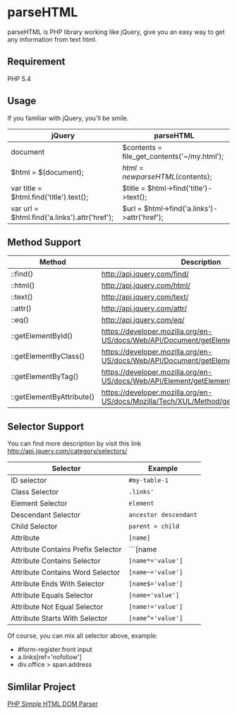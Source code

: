 # parseHTML

parseHTML is PHP library working like jQuery, give you an easy way to get any information from text html. 

## Requirement
PHP 5.4

## Usage

If you familiar with jQuery, you'll be smile.

 jQuery                                       | parseHTML
----------------------------------------------|---------------------------------------------
document                                      | $contents = file_get_contents('~/my.html');
$html = $(document);                          | $html = new parseHTML($contents);
var title = $html.find('title').text();       | $title = $html->find('title')->text();
var url = $html.find('a.links').attr('href'); | $url = $html->find('a.links')->attr('href');

## Method Support

 Method                    | Description
-------------------------- | --------------------------------------------
::find()                   | http://api.jquery.com/find/
::html()                   | http://api.jquery.com/html/
::text()                   | http://api.jquery.com/text/
::attr()                   | http://api.jquery.com/attr/
::eq()                     | http://api.jquery.com/eq/
::getElementById()         | https://developer.mozilla.org/en-US/docs/Web/API/Document/getElementById
::getElementByClass()      | https://developer.mozilla.org/en-US/docs/Web/API/Document/getElementsByClassName
::getElementByTag()        | https://developer.mozilla.org/en-US/docs/Web/API/Element/getElementsByTagName
::getElementByAttribute()  | https://developer.mozilla.org/en-US/docs/Mozilla/Tech/XUL/Method/getElementsByAttribute

## Selector Support

You can find more description by visit this link
http://api.jquery.com/category/selectors/


 Selector                            | Example
------------------------------------ | -----------------------
ID selector                          | ```#my-table-1```
Class Selector                       | ```.links'```
Element Selector                     | ```element```
Descendant Selector                  | ```ancestor descendant```
Child Selector                       | ```parent > child```
Attribute                            | ```[name]```
Attribute Contains Prefix Selector   | ```[name|='value']```
Attribute Contains Selector          | ```[name*='value']```
Attribute Contains Word Selector     | ```[name~='value']```
Attribute Ends With Selector         | ```[name$='value']```
Attribute Equals Selector            | ```[name='value']```
Attribute Not Equal Selector         | ```[name!='value']```
Attribute Starts With Selector       | ```[name^='value']```

Of course, you can mix all selector above, example:
 - #form-register.front input
 - a.links[ref='nofollow']
 - div.office > span.address


## Simlilar Project
[PHP Simple HTML DOM Parser](http://simplehtmldom.sourceforge.net/)
